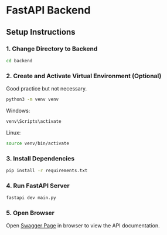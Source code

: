 # FastAPI Backend

## Setup Instructions

### 1. Change Directory to Backend
```bash
cd backend
```

### 2. Create and Activate Virtual Environment (Optional)
Good practice but not necessary.
```bash
python3 -m venv venv
```
Windows:
```bash
venv\Scripts\activate
```
Linux:
```bash
source venv/bin/activate
```

### 3. Install Dependencies
```bash
pip install -r requirements.txt
```

### 4. Run FastAPI Server
```bash
fastapi dev main.py
```

### 5. Open Browser
Open [Swagger Page](http://localhost:8000/docs) in browser to view the API documentation.
